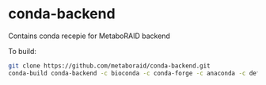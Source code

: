 # conda-backend

Contains conda recepie for MetaboRAID backend

To build:


```bash
git clone https://github.com/metaboraid/conda-backend.git
conda-build conda-backend -c bioconda -c conda-forge -c anaconda -c defaults
```
